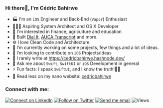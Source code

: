 ### Hi there👋, I'm Cédric Bahirwe


- 🏭 I'm an `iOS` Engineer and Back-End (`Vapor`) Enthusiast
- 👨🏽‍💻 Aspiring System Architect and OS X Developer
- 🎼 I'm interested in finance, agriculture and education
- 👷 Built [Dial It](https://apps.apple.com/ke/app/dial-it/id1591756747), [AUCA Transcript](https://apps.apple.com/app/id6443527716) and more.
- ⚙ I love Clean Code and Architecture
- 🔭 I’m currently working on some projects, few things and a lot of ideas.
- 👯 I’m looking to contribute on `iOS` Projects/Ideas
- 📝 I rarely write at https://cedricbahirwe.hashnode.dev/
- 💬 Ask me about `Swift`, `SwiftUI` or `iOS` Development in general
- ⚡ Fun facts: I speak `SwiftUI`, and I know the truth!🧞‍♂️
- 🔦 Read less on my nano website: [cedricbahirwe](https://cedricbahirwe.github.io)

### Connect with me:

[![Connect on LinkedIn](https://img.shields.io/badge/--linkedin?label=LinkedIn&logo=LinkedIn&style=social)](https://www.linkedin.com/in/cedricbahirwe)
[![Follow on Twitter](https://img.shields.io/badge/--twitter?label=Twitter&logo=Twitter&style=social)](https://twitter.com/cedricbahirwe)
[![Send me email](https://img.shields.io/badge/--gmail?label=Gmail&logo=Gmail&style=social)](mailto:cedbahirwe@gmail.com)
![Views](https://visitor-badge.glitch.me/badge?page_id=cedricbahirwe.visitor-badge&right_color=red)

